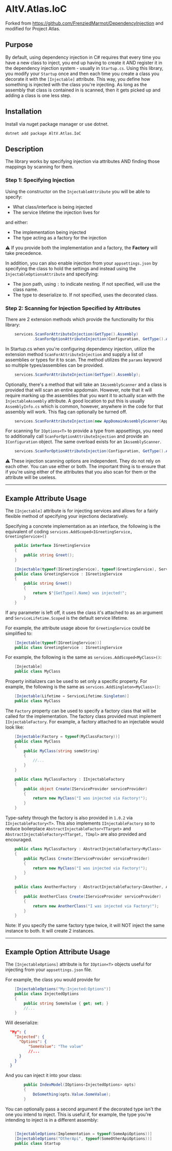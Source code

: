 # AltV.Atlas.IoC

Forked from https://github.com/FrenziedMarmot/DependencyInjection and modified for Project Atlas.

## Purpose

By default, using dependency injection in C# requires that every time you have a new class to inject, you end up having to create it AND register it in the dependency injection system - usually in `Startup.cs`. Using this library, you modify your `Startup` once and then each time you create a class you decorate it with the `[Injectable]` attribute. This way, you define how something is injected with the class you're injecting. As long as the assembly that class is contained in is scanned, then it gets picked up and adding a class is one less step.

## Installation

Install via nuget package manager or use dotnet.

`dotnet add package AltV.Atlas.IoC`

## Description

The library works by specifying injection via attributes AND finding those mappings by scanning for them.

### Step 1: Specifying Injection

Using the constructor on the `InjectableAttribute` you will be able to specify:

- What class/interface is being injected
- The service lifetime the injection lives for

and either:

- The implementation being injected
- The type acting as a factory for the injection

:warning: If you provide both the implementation and a factory, the **Factory** will take precedence.

In addition, you can also enable injection from your `appsettings.json` by specifying the class to hold the settings and instead using the `InjectableOptionsAttribute` and specifying:

 - The json path, using `:` to indicate nesting. If not specified, will use the class name.
 - The type to deserialize to.  If not specified, uses the decorated class.

### Step 2: Scanning for Injection Specified by Attributes  

There are 2 extension methods which provide the functionality for this library:

```cs
    services.ScanForAttributeInjection(GetType().Assembly)
            .ScanForOptionAttributeInjection(Configuration, GetType().Assembly);
```

In Startup.cs when you're configuring dependency injection, utilize the extension method `ScanForAttributeInjection` and supply a list of assemblies or types for it to scan. The method utilizes the `params` keyword so multiple types/assemblies can be provided.

```cs
    services.ScanForAttributeInjection(GetType().Assembly);
```

Optionally, there's a method that will take an `IAssemblyScanner` and a class is provided that will scan an entire appdomain. However, note that it will require marking up the assemblies that you want it to actually scan with the `InjectableAssembly` attribute. A good location to put this is usually `AssemblyInfo.cs` which is common, however, anywhere in the code for that assembly will work. This flag can optionally be turned off.

```cs
    services.ScanForAttributeInjection(new AppDomainAssemblyScanner(AppDomain.CurrentDomain));
```

For scanning for `IOptions<T>` to provide a type from appsettings, you need to additionally call `ScanForOptionAttributeInjection` and provide an `IConfiguration` object. The same overload exists for an `IAssemblyScanner`.

```cs
    services.ScanForOptionAttributeInjection(Configuration, GetType().Assembly);
```

:warning: These injection scanning options are independent. They do not rely on each other. You can use either or both. The important thing is to ensure that if you're using either of the attributes that you also scan for them or the attribute will be useless.

---
## Example Attribute Usage

The `[Injectable]` attribute is for injecting services and allows for a fairly flexible method of specifying your injections declaratively.

Specifying a concrete implementation as an interface, the following is the equivalent of coding `services.AddScoped<IGreetingService, GreetingService>()`

```cs
    public interface IGreetingService
    {
        public string Greet();
    }

    [Injectable(typeof(IGreetingService), typeof(GreetingService), ServiceLifetime.Scoped)]
    public class GreetingService : IGreetingService
    {
        public string Greet()
        {
            return $"{GetType().Name} was injected!";
        }
    }
```

If any parameter is left off, it uses the class it's attached to as an argument and `ServiceLifetime.Scoped` is the default service lifetime.

For example, the attribute usage above for `GreetingService` could be simplified to:

```cs
    [Injectable(typeof(IGreetingService))]
    public class GreetingService : IGreetingService
```

For example, the following is the same as `services.AddScoped<MyClass>()`:

```cs
    [Injectable]
    public class MyClass
```

Property initializers can be used to set only a specific property. For example, the following is the same as `services.AddSingleton<MyClass>()`:

```cs
    [Injectable(Lifetime = ServiceLifetime.Singleton)]
    public class MyClass
```

The `Factory` property can be used to specify a factory class that will be called for the implementation. The factory class provided must implement `IInjectableFactory`. For example, a factory attached to an injectable would look like:


```cs
    [Injectable(Factory = typeof(MyClassFactory))]
    public class MyClass
    {
        public MyClass(string someString)
        {
            //...
        }
    }

    public class MyClassFactory : IInjectableFactory
    {
        public object Create(IServiceProvider serviceProvider)
        {
            return new MyClass("I was injected via Factory!");
        }
    }
```

Type-safety through the factory is also provided in `1.0.2` via `IInjectableFactory<T>`. This also implements `IInjectableFactory` so to reduce boilerplace `AbstractInjectableFactor<TTarget>` and `AbstractInjectableFactory<TTarget, TImpl>` are also provided and encouraged.


```cs
    public class MyClassFactory : AbstractInjectableFactory<MyClass>
    {
        public MyClass Create(IServiceProvider serviceProvider)
        {
            return new MyClass("I was injected via Factory!");
        }
    }

    public class AnotherFactory : AbstractInjectableFactory<IAnother, AnotherClass>
    {
        public AnotherClass Create(IServiceProvider serviceProvider)
        {
            return new AnotherClass("I was injected via Factory!");
        }
    }
```

Note: If you specify the same factory type twice, it will NOT inject the same instance to both. It will create 2 instances.

---
## Example Option Attribute Usage

The `[InjectableOptions]` attribute is for `IOption<T>` objects useful for injecting from your `appsettings.json` file.

For example, the class you would provide for 
```cs
    [InjectableOptions("My:Injected:Options")]
    public class InjectedOptions
    {
        public string SomeValue { get; set; }
        //...
    }
```

Will deserialize:

```json
  "My": {
    "Injected": {
      "Options": {
          "SomeValue": "The value"
          //...
      }
    }
  }
```
And you can inject it into your class:
```cs
        public IndexModel(IOptions<InjectedOptions> opts)
        {
            DoSomething(opts.Value.SomeValue);
        }
```

You can optionally pass a second argument if the decorated type isn't the one you intend to inject. This is useful if, for example, the type you're intending to inject is in a different assembly:

```cs

    [InjectableOptions(Implementation = typeof(SomeApiOptions))]
    [InjectableOptions("OtherApi", typeof(SomeOtherApiOptions))]
    public class Startup
```
